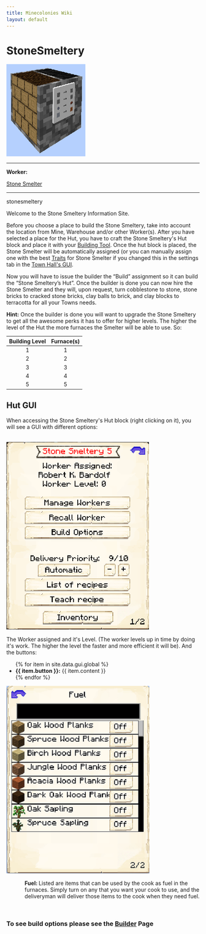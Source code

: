 ```yaml
---
title: Minecolonies Wiki
layout: default
---
```

# StoneSmeltery

<div class="infobox box text-center">
    <img src="../../assets/images/buildings/StoneSmeltery_Block.png" alt="Stone Smeltery" />
    <hr />
    <div class="row section-text text-left">
        <div class="col">
        <p><strong>Worker:</strong></p>
        </div>
        <div class="col">
        <p><a href="../workers/stonesmelter">Stone Smelter</a></p>
        </div>
    </div>
    <hr />
    <recipe>stonesmeltery</recipe>
</div>

Welcome to the Stone Smeltery Information Site.

Before you choose a place to build the Stone Smeltery, take into account the location from Mine, Warehouse and/or other Worker(s). After you have selected a place for the Hut, you have to craft the Stone Smeltery's Hut block and place it with your [Building Tool](../items/buildingtool). Once the hut block is placed, the Stone Smelter will be automatically assigned (or you can manually assign one with the best  [Traits](../systems/workerinfo) for Stone Smelter if you changed this in the settings tab in the [Town Hall's GUI](../../source/buildings/townhall).

Now you will have to issue the builder the “Build” assignment so it can build the “Stone Smeltery’s Hut”. Once the builder is done you can now hire the Stone Smelter and they will, upon request, turn cobblestone to stone, stone bricks to cracked stone bricks, clay balls to brick, and clay blocks to terracotta for all your Towns needs.

**Hint:** Once the builder is done you will want to upgrade the Stone Smeltery to get all the awesome perks it has to offer for higher levels. The higher the level of the Hut the more furnaces the Smelter will be able to use. So:


| Building Level |  Furnace(s) |
| :-----: | :-----: | 
| 1 |  1 |
| 2 |  2 |
| 3 |  3 |
| 4 |  4 |
| 5 |  5 |


## Hut GUI

When accessing the Stone Smeltery's Hut block (right clicking on it), you will see a GUI with different options:

<br>
<div class="row">
  <div class="col-sm-12 col-md">
    <img src="../../assets/images/buildings/stonesmelterygui.png" class="img-fluid mx-auto" alt="Stone Smeltery GUI">
  </div>
  <div class="col-sm-12 col-md">
    <p>The Worker assigned and it's Level. (The worker levels up in time by doing it's work. The higher the level the faster and more efficient it will be). And the buttons:</p>
    <ul>
      {% for item in site.data.gui.global %}
        <li><strong>{{ item.button }}:</strong> {{ item.content }}</li>
      {% endfor %}
    </ul>
  </div>
</div>
<div class="row">
  <div class="col-sm-12 col-md">
    <img src="../../assets/images/gui/stonesmelterygui2.png" class="img-fluid mx-auto" alt="Smeltery GUI">
  </div>
  <div class="col-sm-12 col-md">
    <ul>
      <ul><strong> Fuel: </strong> Listed are items that can be used by the cook as fuel in the furnaces. Simply turn on any that you want your cook to use, and the deliveryman will deliver those items to the cook when they need fuel.
      </ul>
    </ul>
  </div>
</div>  
  
  <br>
  
### **To see build options please see the [Builder](../../source/workers/builder) Page**  

